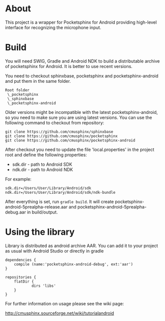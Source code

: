 About
=====

This project is a wrapper for Pocketsphinx for Android providing
high-level interface for recognizing the microphone input.

Build
=====

You will need SWIG, Gradle and Android NDK to build a distributable
archive of pocketsphinx for Android. It is better to use recent versions.

You need to checkout sphinxbase, pocketsphinx and pocketsphinx-android
and put them in the same folder.

```
Root folder
 \_pocketsphinx
 \_sphinxbase
 \_pocketsphinx-android
```

Older versions might be incompatible with the latest pocketsphinx-android,
so you need to make sure you are using latest versions. You can use
the following command to checkout from repository:

```
git clone https://github.com/cmusphinx/sphinxbase
git clone https://github.com/cmusphinx/pocketsphinx
git clone https://github.com/cmusphinx/pocketsphinx-android
```

After checkout you need to update the file 'local.properties' in the
project root and define the following properties:

  * sdk.dir - path to Android SDK
  * ndk.dir - path to Android NDK

For example:

```
sdk.dir=/Users/User/Library/Android/sdk
ndk.dir=/Users/User/Library/Android/sdk/ndk-bundle
```

After everything is set, run `gradle build`. It will create
pocketsphinx-android-5prealpha-release.aar and
pocketsphinx-android-5prealpha-debug.aar in build/output.

Using the library
=================

Library is distributed as android archive AAR. You can add it to your project
as usual with Android Studio or directly in gradle

    dependencies {
        compile (name:'pocketsphinx-android-debug', ext:'aar')
    }
    
    repositories {
        flatDir {
                dirs 'libs'
        }
    }

For further information on usage please see the wiki page:

http://cmusphinx.sourceforge.net/wiki/tutorialandroid
